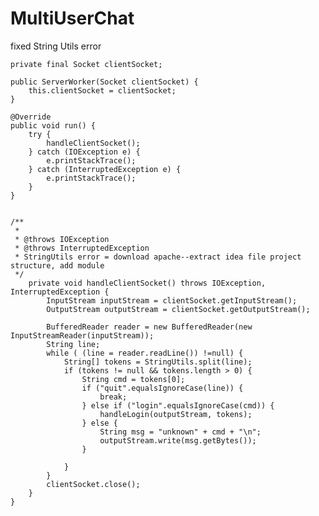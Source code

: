 # MultiUserChat


fixed String Utils error

    private final Socket clientSocket;

    public ServerWorker(Socket clientSocket) {
        this.clientSocket = clientSocket;
    }

    @Override
    public void run() {
        try {
            handleClientSocket();
        } catch (IOException e) {
            e.printStackTrace();
        } catch (InterruptedException e) {
            e.printStackTrace();
        }
    }


    /**
     *
     * @throws IOException
     * @throws InterruptedException
     * StringUtils error = download apache--extract idea file project structure, add module
     */
        private void handleClientSocket() throws IOException, InterruptedException {
            InputStream inputStream = clientSocket.getInputStream();
            OutputStream outputStream = clientSocket.getOutputStream();

            BufferedReader reader = new BufferedReader(new InputStreamReader(inputStream));
            String line;
            while ( (line = reader.readLine()) !=null) {
                String[] tokens = StringUtils.split(line);
                if (tokens != null && tokens.length > 0) {
                    String cmd = tokens[0];
                    if ("quit".equalsIgnoreCase(line)) {
                        break;
                    } else if ("login".equalsIgnoreCase(cmd)) {
                        handleLogin(outputStream, tokens);
                    } else {
                        String msg = "unknown" + cmd + "\n";
                        outputStream.write(msg.getBytes());
                    }

                }
            }
            clientSocket.close();
        }
    }


     
